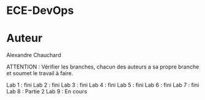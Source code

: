 # ECE-DevOps

# Auteur 

Alexandre Chauchard

ATTENTION : Vérifier les branches, chacun des auteurs a sa propre branche et soumet le travail à faire.

Lab 1 : fini
Lab 2 : fini
Lab 3 : fini
Lab 4 : fini
Lab 5 : fini
Lab 6 : fini
Lab 7 : fini
Lab 8 : Partie 2 
Lab 9 : En cours